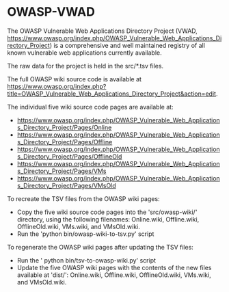 OWASP-VWAD
==========

The OWASP Vulnerable Web Applications Directory Project (VWAD, https://www.owasp.org/index.php/OWASP_Vulnerable_Web_Applications_Directory_Project) is a comprehensive and well maintained registry of all known vulnerable web applications currently available.

The raw data for the project is held in the src/*.tsv files.

The full OWASP wiki source code is available at https://www.owasp.org/index.php?title=OWASP_Vulnerable_Web_Applications_Directory_Project&action=edit.

The individual five wiki source code pages are available at:
- https://www.owasp.org/index.php/OWASP_Vulnerable_Web_Applications_Directory_Project/Pages/Online 
- https://www.owasp.org/index.php/OWASP_Vulnerable_Web_Applications_Directory_Project/Pages/Offline
- https://www.owasp.org/index.php/OWASP_Vulnerable_Web_Applications_Directory_Project/Pages/OfflineOld
- https://www.owasp.org/index.php/OWASP_Vulnerable_Web_Applications_Directory_Project/Pages/VMs
- https://www.owasp.org/index.php/OWASP_Vulnerable_Web_Applications_Directory_Project/Pages/VMsOld

To recreate the TSV files from the OWASP wiki pages:
* Copy the five wiki source code pages into the 'src/owasp-wiki/' directory, using the following filenames: Online.wiki, Offline.wiki, OfflineOld.wiki, VMs.wiki, and VMsOld.wiki.
* Run the 'python bin/owasp-wiki-to-tsv.py' script

To regenerate the OWASP wiki pages after updating the TSV files:
* Run the ' python bin/tsv-to-owasp-wiki.py' script
* Update the five OWASP wiki pages with the contents of the new files available at 'dist/': Online.wiki, Offline.wiki, OfflineOld.wiki, VMs.wiki, and VMsOld.wiki.


